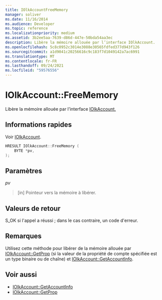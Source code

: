 ```yaml
---
title: IOlkAccountFreeMemory
manager: soliver
ms.date: 11/16/2014
ms.audience: Developer
ms.topic: reference
ms.localizationpriority: medium
ms.assetid: 3b2ee5aa-7639-d86d-447e-50bda54aa3ec
description: Libère la mémoire allouée par l’interface IOlkAccount.
ms.openlocfilehash: 5c8c0952c3014e3088e30565fdfed377d943f126
ms.sourcegitcommit: a1d9041c20256616c9c183f7d1049142a7ac6991
ms.translationtype: MT
ms.contentlocale: fr-FR
ms.lasthandoff: 09/24/2021
ms.locfileid: "59576556"
---
```

# <a name="iolkaccountfreememory"></a>IOlkAccount::FreeMemory

Libère la mémoire allouée par l’interface [IOlkAccount.](iolkaccount.md) 
  
## <a name="quick-info"></a>Informations rapides

Voir [IOlkAccount](iolkaccount.md).
  
```cpp
HRESULT IOlkAccount::FreeMemory (  
    BYTE *pv, 
); 

```

## <a name="parameters"></a>Paramètres

_pv_
  
> [in] Pointeur vers la mémoire à libérer.
    
## <a name="return-values"></a>Valeurs de retour

S_OK si l'appel a réussi ; dans le cas contraire, un code d'erreur.
  
## <a name="remarks"></a>Remarques

Utilisez cette méthode pour libérer de la mémoire allouée par [IOlkAccount::GetProp](iolkaccount-getprop.md) (si la valeur de la propriété de compte spécifiée est un type binaire ou de chaîne) et [IOlkAccount::GetAccountInfo](iolkaccount-getaccountinfo.md).
  
## <a name="see-also"></a>Voir aussi

- [IOlkAccount::GetAccountInfo](iolkaccount-getaccountinfo.md)  
- [IOlkAccount::GetProp](iolkaccount-getprop.md)

